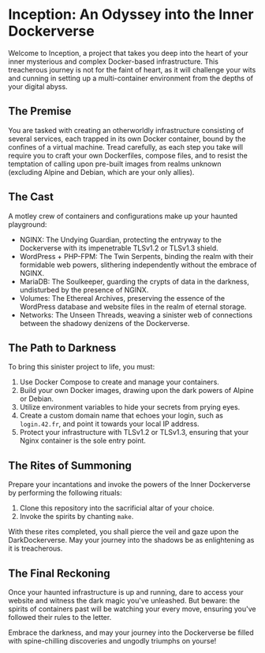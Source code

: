 # Inception: An Odyssey into the Inner Dockerverse

Welcome to Inception, a project that takes you deep into the heart of your inner mysterious and complex Docker-based infrastructure. This treacherous journey is not for the faint of heart, as it will challenge your wits and cunning in setting up a multi-container environment from the depths of your digital abyss.

## The Premise

You are tasked with creating an otherworldly infrastructure consisting of several services, each trapped in its own Docker container, bound by the confines of a virtual machine. Tread carefully, as each step you take will require you to craft your own Dockerfiles, compose files, and to resist the temptation of calling upon pre-built images from realms unknown (excluding Alpine and Debian, which are your only allies).

## The Cast

A motley crew of containers and configurations make up your haunted playground:

- NGINX: The Undying Guardian, protecting the entryway to the Dockerverse
  with its impenetrable TLSv1.2 or TLSv1.3 shield.
- WordPress + PHP-FPM: The Twin Serpents, binding the realm with their formidable
  web powers, slithering independently without the embrace of NGINX.
- MariaDB: The Soulkeeper, guarding the crypts of data in the darkness, undisturbed
  by the presence of NGINX.
- Volumes: The Ethereal Archives, preserving the essence of the WordPress database
  and website files in the realm of eternal storage.
- Networks: The Unseen Threads, weaving a sinister web of connections between the
  shadowy denizens of the Dockerverse.

## The Path to Darkness

To bring this sinister project to life, you must:

1. Use Docker Compose to create and manage your containers.
2. Build your own Docker images, drawing upon the dark powers of Alpine or Debian.
3. Utilize environment variables to hide your secrets from prying eyes.
4. Create a custom domain name that echoes your login, such as `login.42.fr`, and point it towards your local IP address.
5. Protect your infrastructure with TLSv1.2 or TLSv1.3, ensuring that your Nginx container is the sole entry point.

## The Rites of Summoning

Prepare your incantations and invoke the powers of the Inner Dockerverse by
performing the following rituals:

1. Clone this repository into the sacrificial altar of your choice.
2. Invoke the spirits by chanting `make`.

With these rites completed, you shall pierce the veil and gaze upon the DarkDockerverse.
May your journey into the shadows be as enlightening as it is treacherous.

## The Final Reckoning

Once your haunted infrastructure is up and running, dare to access your website and witness the dark magic you've unleashed. But beware: the spirits of containers past will be watching your every move, ensuring you've followed their rules to the letter.

Embrace the darkness, and may your journey into the Dockerverse be filled with spine-chilling discoveries and ungodly triumphs on yourse!
